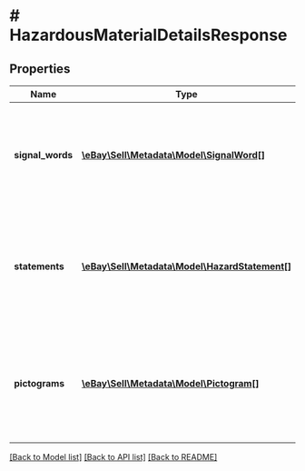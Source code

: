 # # HazardousMaterialDetailsResponse

## Properties

Name | Type | Description | Notes
------------ | ------------- | ------------- | -------------
**signal_words** | [**\eBay\Sell\Metadata\Model\SignalWord[]**](SignalWord.md) | This array contains available hazardous materials signal words for the specified marketplace. | [optional]
**statements** | [**\eBay\Sell\Metadata\Model\HazardStatement[]**](HazardStatement.md) | This array contains available hazardous materials hazard statements for the specified marketplace. | [optional]
**pictograms** | [**\eBay\Sell\Metadata\Model\Pictogram[]**](Pictogram.md) | This array contains available hazardous materials hazard pictograms for the specified marketplace. | [optional]

[[Back to Model list]](../../README.md#models) [[Back to API list]](../../README.md#endpoints) [[Back to README]](../../README.md)
